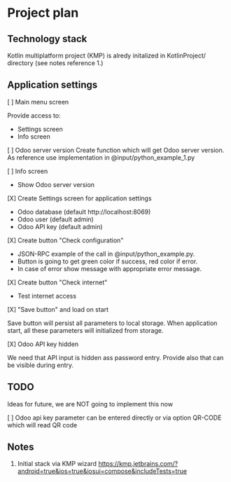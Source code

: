 # Project plan

## Technology stack

Kotlin multiplatform project (KMP) is alredy initalized in KotlinProject/ directory (see notes reference 1.)

## Application settings

[ ] Main menu screen

Provide access to:
- Settings screen
- Info screen

[ ] Odoo server version
Create function which will get Odoo server version. As reference use implementation in @input/python_example_1.py 

[ ] Info screen

- Show Odoo server version

[X] Create Settings screen for application settings

- Odoo database (default http://localhost:8069)
- Odoo user (default admin)
- Odoo API key (default admin)

[X] Create button "Check configuration"

- JSON-RPC example of the call in @input/python_example.py.
- Button is going to get green color if success, red color if error. 
- In case of error show message with appropriate error message.


[X] Create button "Check internet"

- Test internet access

[X] "Save button" and load on start

Save button will persist all parameters to local storage.
When application start, all these parameters will initialized from storage.


[X] Odoo API key hidden

We need that API input is hidden ass password entry. Provide also that can be visible during entry. 

## TODO

Ideas for future, we are  NOT going to implement this now

[ ] Odoo api key parameter can be entered directly or via option QR-CODE which will read QR code 



## Notes

1. Initial stack via KMP wizard https://kmp.jetbrains.com/?android=true&ios=true&iosui=compose&includeTests=true
